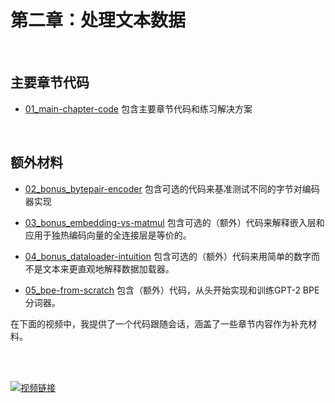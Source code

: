 # 第二章：处理文本数据

&nbsp;
## 主要章节代码

- [01_main-chapter-code](01_main-chapter-code) 包含主要章节代码和练习解决方案

&nbsp;
## 额外材料

- [02_bonus_bytepair-encoder](02_bonus_bytepair-encoder) 包含可选的代码来基准测试不同的字节对编码器实现

- [03_bonus_embedding-vs-matmul](03_bonus_embedding-vs-matmul) 包含可选的（额外）代码来解释嵌入层和应用于独热编码向量的全连接层是等价的。

- [04_bonus_dataloader-intuition](04_bonus_dataloader-intuition) 包含可选的（额外）代码来用简单的数字而不是文本来更直观地解释数据加载器。

- [05_bpe-from-scratch](05_bpe-from-scratch) 包含（额外）代码，从头开始实现和训练GPT-2 BPE分词器。





在下面的视频中，我提供了一个代码跟随会话，涵盖了一些章节内容作为补充材料。

<br>
<br>

[![视频链接](https://img.youtube.com/vi/341Rb8fJxY0/0.jpg)](https://www.youtube.com/watch?v=341Rb8fJxY0)
